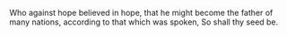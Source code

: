 Who against hope believed in hope, that he might become the father of many nations, according to that which was spoken, So shall thy seed be.
